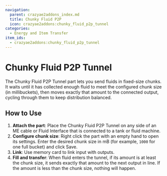 ```yaml
---
navigation:
  parent: crazyae2addons_index.md
  title: Chunky Fluid P2P
  icon: crazyae2addons:chunky_fluid_p2p_tunnel
categories:
  - Energy and Item Transfer
item_ids:
  - crazyae2addons:chunky_fluid_p2p_tunnel
---
```


# Chunky Fluid P2P Tunnel

The Chunky Fluid P2P Tunnel part lets you send fluids in fixed-size chunks. It waits until it has collected enough fluid to meet the configured chunk size (in millibuckets), then moves exactly that amount to the connected output, cycling through them to keep distribution balanced.

## How to Use

1. **Attach the part**: Place the Chunky Fluid P2P Tunnel on any side of an ME cable or Fluid Interface that is connected to a tank or fluid machine.
2. **Configure chunk size**: Right click the part with an empty hand to open its settings. Enter the desired chunk size in mB (for example, `1000` for one full bucket) and click Save.
3. **Link**: Use memory card to link input with outputs.
4. **Fill and transfer**: When fluid enters the tunnel, if its amount is at least the chunk size, it sends exactly that amount to the next output in line. If the amount is less than the chunk size, nothing will happen.